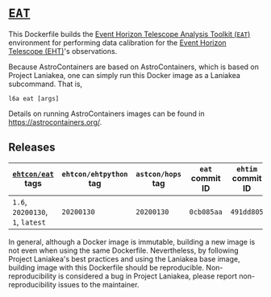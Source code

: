 # [`EAT`][1]

This Dockerfile builds the [Event Horizon Telescope Analysis Toolkit
(`EAT`)](https://github.com/sao-eht/eat) environment for performing
data calibration for the [Event Horizon Telescope
(EHT)](https://eventhorizontelescope.org/)'s observations.

Because AstroContainers are based on AstroContainers, which is based
on Project Laniakea, one can simply run this Docker image as a
Laniakea subcommand.
That is,

    l6a eat [args]

Details on running AstroContainers images can be found in
https://astrocontainers.org/.

## Releases

[`ehtcon/eat`][1] tags | `ehtcon/ehtpython` tag | `astcon/hops` tag | `eat` commit ID | `ehtim` commit ID | `ehtplot` commit ID
--- | --- | --- | --- | --- | ---
`1.6`, `20200130`, `1`, `latest` | `20200130` | `20200130` | `0cb085aa` | `491dd805` | `7a056749`

In general, although a Docker image is immutable, building a new image
is not even when using the same Dockerfile.
Nevertheless, by following Project Laniakea's best practices and using
the Laniakea base image, building image with this Dockerfile should be
reproducible.
Non-reproducibility is considered a bug in Project Laniakea, please
report non-reproducibility issues to the maintainer.

[1]: https://hub.docker.com/repository/docker/ehtcon/eat
